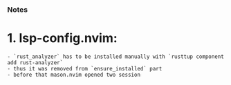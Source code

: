 ### Notes

# 1. lsp-config.nvim:

    - `rust_analyzer` has to be installed manually with `rusttup component add rust-analyzer`
    - thus it was removed from `ensure_installed` part
    - before that mason.nvim opened two session

